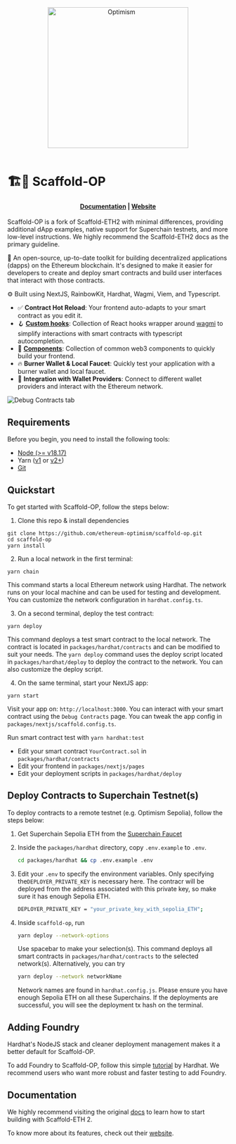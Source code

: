 <div align="center">
  <a href="https://optimism.io"><img alt="Optimism" src="https://raw.githubusercontent.com/ethereum-optimism/brand-kit/main/assets/svg/OPTIMISM-R.svg" width=320></a>
  <br />
  <br />
</div>

# 🏗🔴 Scaffold-OP

<h4 align="center">
  <a href="https://docs.scaffoldeth.io">Documentation</a> |
  <a href="https://scaffoldeth.io">Website</a>
</h4>

Scaffold-OP is a fork of Scaffold-ETH2 with minimal differences, providing additional dApp examples, native support for Superchain testnets, and more low-level instructions. We highly recommend the Scaffold-ETH2 docs as the primary guideline.

🧪 An open-source, up-to-date toolkit for building decentralized applications (dapps) on the Ethereum blockchain. It's designed to make it easier for developers to create and deploy smart contracts and build user interfaces that interact with those contracts.

⚙️ Built using NextJS, RainbowKit, Hardhat, Wagmi, Viem, and Typescript.

- ✅ **Contract Hot Reload**: Your frontend auto-adapts to your smart contract as you edit it.
- 🪝 **[Custom hooks](https://docs.scaffoldeth.io/hooks/)**: Collection of React hooks wrapper around [wagmi](https://wagmi.sh/) to simplify interactions with smart contracts with typescript autocompletion.
- 🧱 [**Components**](https://docs.scaffoldeth.io/components/): Collection of common web3 components to quickly build your frontend.
- 🔥 **Burner Wallet & Local Faucet**: Quickly test your application with a burner wallet and local faucet.
- 🔐 **Integration with Wallet Providers**: Connect to different wallet providers and interact with the Ethereum network.

![Debug Contracts tab](https://github.com/ethereum-optimism/scaffold-op/blob/main/packages/nextjs/public/scaffold-op-landing.png)

## Requirements

Before you begin, you need to install the following tools:

- [Node (>= v18.17)](https://nodejs.org/en/download/)
- Yarn ([v1](https://classic.yarnpkg.com/en/docs/install/) or [v2+](https://yarnpkg.com/getting-started/install))
- [Git](https://git-scm.com/downloads)

## Quickstart

To get started with Scaffold-OP, follow the steps below:

1. Clone this repo & install dependencies

```
git clone https://github.com/ethereum-optimism/scaffold-op.git
cd scaffold-op
yarn install
```

2. Run a local network in the first terminal:

```
yarn chain
```

This command starts a local Ethereum network using Hardhat. The network runs on your local machine and can be used for testing and development. You can customize the network configuration in `hardhat.config.ts`.

3. On a second terminal, deploy the test contract:

```
yarn deploy
```

This command deploys a test smart contract to the local network. The contract is located in `packages/hardhat/contracts` and can be modified to suit your needs. The `yarn deploy` command uses the deploy script located in `packages/hardhat/deploy` to deploy the contract to the network. You can also customize the deploy script.

4. On the same terminal, start your NextJS app:

```
yarn start
```

Visit your app on: `http://localhost:3000`. You can interact with your smart contract using the `Debug Contracts` page. You can tweak the app config in `packages/nextjs/scaffold.config.ts`.

Run smart contract test with `yarn hardhat:test`

- Edit your smart contract `YourContract.sol` in `packages/hardhat/contracts`
- Edit your frontend in `packages/nextjs/pages`
- Edit your deployment scripts in `packages/hardhat/deploy`

## Deploy Contracts to Superchain Testnet(s)

To deploy contracts to a remote testnet (e.g. Optimism Sepolia), follow the steps below:

1. Get Superchain Sepolia ETH from the [Superchain Faucet](https://app.optimism.io/faucet)

2. Inside the `packages/hardhat` directory, copy `.env.example` to `.env`.

   ```bash
   cd packages/hardhat && cp .env.example .env
   ```

3. Edit your `.env` to specify the environment variables. Only specifying the`DEPLOYER_PRIVATE_KEY` is necessary here. The contracr will be deployed from the address associated with this private key, so make sure it has enough Sepolia ETH.

   ```bash
   DEPLOYER_PRIVATE_KEY = "your_private_key_with_sepolia_ETH";
   ```

4. Inside `scaffold-op`, run

   ```bash
   yarn deploy --network-options
   ```

   Use spacebar to make your selection(s). This command deploys all smart contracts in `packages/hardhat/contracts` to the selected network(s). Alternatively, you can try

   ```bash
   yarn deploy --network networkName
   ```

   Network names are found in `hardhat.config.js`. Please ensure you have enough Sepolia ETH on all these Superchains. If the deployments are successful, you will see the deployment tx hash on the terminal.

## Adding Foundry

Hardhat's NodeJS stack and cleaner deployment management makes it a better default for Scaffold-OP.

To add Foundry to Scaffold-OP, follow this simple [tutorial](https://hardhat.org/hardhat-runner/docs/advanced/hardhat-and-foundry) by Hardhat. We recommend users who want more robust and faster testing to add Foundry.

## Documentation

We highly recommend visiting the original [docs](https://docs.scaffoldeth.io) to learn how to start building with Scaffold-ETH 2.

To know more about its features, check out their [website](https://scaffoldeth.io).
